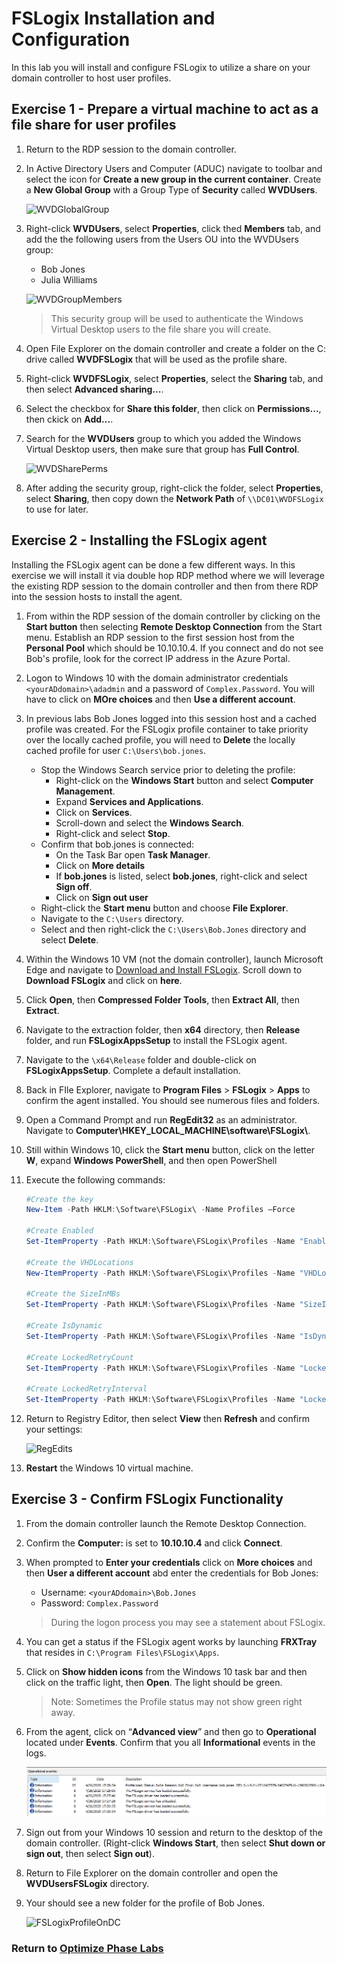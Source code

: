 # FSLogix Installation and Configuration

In this lab you will install and configure FSLogix to utilize a share on your domain controller to host user profiles.

## Exercise 1 - Prepare a virtual machine to act as a file share for user profiles

1. Return to the RDP session to the domain controller.

2. In Active Directory Users and Computer (ADUC) navigate to toolbar and select the icon for **Create a new group in the current container**. Create a **New Global Group** with a Group Type of **Security** called **WVDUsers**.

    ![WVDGlobalGroup](../attachments/WVDGlobalGroup.PNG)

3. Right-click **WVDUsers**, select **Properties**, click thed **Members** tab, and add the the following users from the Users OU into the WVDUsers group:
    * Bob Jones
    * Julia Williams  

    ![WVDGroupMembers](../attachments/WVDGroupMembers.PNG)

    > This security group will be used to authenticate the Windows Virtual Desktop users to the file share you will create.

4. Open File Explorer on the domain controller and create a folder on the C: drive called **WVDFSLogix** that will be used as the profile share.

5. Right-click **WVDFSLogix**, select **Properties**, select the **Sharing** tab, and then select **Advanced sharing...**.

6. Select the checkbox for **Share this folder**, then click on  **Permissions...**, then ckick on **Add...**.

7. Search for the **WVDUsers** group to which you added the Windows Virtual Desktop
    users, then make sure that group has **Full Control**.

    ![WVDSharePerms](../attachments/WVDSharePerms.PNG)

8. After adding the security group, right-click the folder, select
    **Properties**, select **Sharing**, then copy down the **Network Path** of `\\DC01\WVDFSLogix` to use for later.

## Exercise 2 - Installing the FSLogix agent

Installing the FSLogix agent can be done a few different ways. In this exercise we will install it via double hop RDP method where we will leverage the existing RDP session to the domain controller and then from there RDP into the session hosts to install the agent.

1. From within the RDP session of the domain controller by clicking on the **Start button** then selecting **Remote Desktop Connection** from the Start menu.  Establish an RDP session to the first session host from the **Personal Pool** which should be 10.10.10.4. If you connect and do not see Bob's profile, look for the correct IP address in the Azure Portal.

2. Logon to Windows 10 with the domain administrator credentials `<yourADdomain>\adadmin` and a password of `Complex.Password`.  You will have to click on **MOre choices** and then **Use a different account**.

3. In previous labs Bob Jones logged into this session host and a cached profile was created. For the FSLogix profile container to take priority over the locally cached profile, you will need to **Delete** the locally cached profile for user `C:\Users\bob.jones`.
    * Stop the Windows Search service prior to deleting the profile:
        * Right-click on the **Windows Start** button and select **Computer Management**.
        * Expand **Services and Applications**.
        * Click on **Services**.
        * Scroll-down and select the **Windows Search**.
        * Right-click and select **Stop**.
    * Confirm that bob.jones is connected:
        * On the Task Bar open **Task Manager**.
        * Click on **More details**
        * If **bob.jones** is listed, select **bob.jones**, right-click and select **Sign off**.
        * Click on **Sign out user**
    * Right-click the **Start menu** button and choose **File Explorer**.
    * Navigate to the `C:\Users` directory.
    * Select and then right-click the `C:\Users\Bob.Jones` directory and select **Delete**.

4. Within the Windows 10 VM (not the domain controller), launch Microsoft Edge and navigate to [Download and Install FSLogix](https://docs.microsoft.com/fslogix/install-ht).  Scroll down to **Download FSLogix** and click on  **here**.

5. Click **Open**, then **Compressed Folder Tools**, then **Extract All**, then **Extract**.

6. Navigate to the extraction folder, then **x64** directory, then **Release** folder, and run **FSLogixAppsSetup** to install the FSLogix agent.  

7. Navigate to the `\x64\Release` folder and double-click on **FSLogixAppsSetup**. Complete a default installation.

8. Back in FIle Explorer, navigate to **Program Files** \> **FSLogix** \> **Apps** to confirm the agent installed.  You should see numerous files and folders.

9. Open a Command Prompt and run **RegEdit32** as an administrator. Navigate to **Computer\\HKEY_LOCAL_MACHINE\\software\\FSLogix\\**.

10. Still within Windows 10, click the **Start menu** button, click on the letter **W**, expand **Windows PowerShell**, and then open PowerShell

11. Execute the following commands:

    ``` powershell
    #Create the key
    New-Item -Path HKLM:\Software\FSLogix\ -Name Profiles –Force

    #Create Enabled
    Set-ItemProperty -Path HKLM:\Software\FSLogix\Profiles -Name "Enabled" -Type "Dword" -Value "1"

    #Create the VHDLocations
    New-ItemProperty -Path HKLM:\Software\FSLogix\Profiles -Name "VHDLocations" -Value \\DC01\WVDFSLogix -PropertyType MultiString -Force

    #Create the SizeInMBs
    Set-ItemProperty -Path HKLM:\Software\FSLogix\Profiles -Name "SizeInMBs" -Type "Dword" -Value "32768"

    #Create IsDynamic
    Set-ItemProperty -Path HKLM:\Software\FSLogix\Profiles -Name "IsDynamic" -Type "Dword" -Value "1"

    #Create LockedRetryCount
    Set-ItemProperty -Path HKLM:\Software\FSLogix\Profiles -Name "LockedRetryCount" -Type "Dword" -Value "1"

    #Create LockedRetryInterval
    Set-ItemProperty -Path HKLM:\Software\FSLogix\Profiles -Name "LockedRetryInterval" -Type "Dword" -Value "0"
    ```

12. Return to Registry Editor, then select **View** then **Refresh** and confirm your settings:

    ![RegEdits](../attachments/RegEdits.PNG)

13. **Restart** the Windows 10 virtual machine.

## Exercise 3 - Confirm FSLogix Functionality

1. From the domain controller launch the Remote Desktop Connection.
2. Confirm the **Computer:** is set to  **10.10.10.4** and click **Connect**.
3. When prompted to **Enter your credentials** click on **More choices** and then **User a different account** abd enter the credentials for Bob Jones:
    * Username: `<yourADdomain>\Bob.Jones`
    * Password: `Complex.Password`

    > During the logon process you may see a statement about FSLogix.

4. You can get a status if the FSLogix agent works by launching **FRXTray** that resides in `C:\Program Files\FSLogix\Apps`.

5. Click on **Show hidden icons** from the Windows 10 task bar and then click on the traffic light, then **Open**.  The light should be green.

    > Note: Sometimes the Profile status may not show green right away.

6. From the agent, click on “**Advanced view**” and then go to **Operational** located under **Events**. Confirm that you all **Informational** events in the logs.

    ![FSLogixInformationalEvents](../attachments/FSLogixInformationalEvents.PNG)

7. Sign out from your Windows 10 session and return to the desktop of the domain controller. (Right-click **Windows Start**, then select **Shut down or sign out**, then select **Sign out**).

8. Return to File Explorer on the domain controller and open the **WVDUsersFSLogix** directory.

9. Your should see a new folder for the profile of Bob Jones.

    ![FSLogixProfileOnDC](../attachments/FSLogixProfileOnDC.PNG)

### Return to [Optimize Phase Labs](optimize.md)
